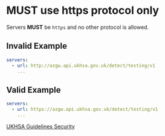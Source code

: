 # **MUST** use https protocol only

Servers **MUST** be `https` and no other protocol is allowed.

## Invalid Example

``` yaml
servers:
  - url: http://azgw.api.ukhsa.gov.uk/detect/testing/v1
    ...
```

## Valid Example

``` yaml
servers:
  - url: https://azgw.api.ukhsa.gov.uk/detect/testing/v1
    ...
```

[UKHSA Guidelines Security](../../api-guidelines/security.md#data-protection)
